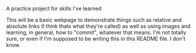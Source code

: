 A practice project for skills I've learned

This will be a basic webpage to demonstrate things such as relative
and absolute links (I think thats what they're called) as well as
using images and learning, in general, how to "commit", whatever that
means. I'm not totally sure, or even if I'm supposed to be writing this
in this README file. I don't know.
